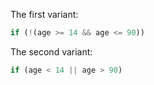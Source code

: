 The first variant:

```js
if (!(age >= 14 && age <= 90))
```

The second variant:

```js
if (age < 14 || age > 90)
```